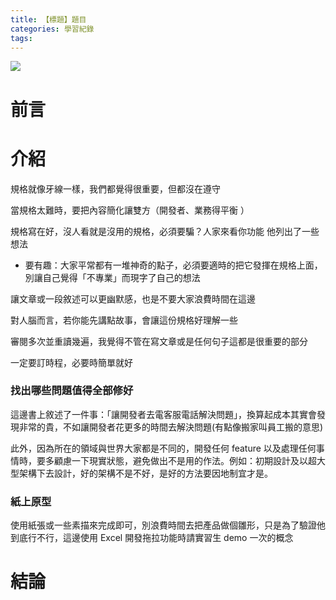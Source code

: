 ```yaml
---
title: 【標題】題目
categories: 學習紀錄
tags:
---
```


<style>
  section.compact {
    font-size: 150%  
  }
  img[alt~="center"] {
    display: block;
    margin: 0 auto;
  }
</style>

![](https://nijialin.com/images/2021/)

# 前言

<!-- more -->

# 介紹

規格就像牙線一樣，我們都覺得很重要，但都沒在遵守

當規格太難時，要把內容簡化讓雙方（開發者、業務得平衡
）

規格寫在好，沒人看就是沒用的規格，必須要騙？人家來看你功能
他列出了一些想法

- 要有趣：大家平常都有一堆神奇的點子，必須要適時的把它發揮在規格上面，別讓自己覺得「不專業」而現字了自己的想法

讓文章或一段敘述可以更幽默感，也是不要大家浪費時間在這邊

對人腦而言，若你能先講點故事，會讓這份規格好理解一些

審閱多次並重讀幾遍，我覺得不管在寫文章或是任何句子這都是很重要的部分

一定要訂時程，必要時簡單就好


### 找出哪些問題值得全部修好

這邊書上敘述了一件事：「讓開發者去電客服電話解決問題」，換算起成本其實會發現非常的貴，不如讓開發者花更多的時間去解決問題(有點像搬家叫員工搬的意思)

此外，因為所在的領域與世界大家都是不同的，開發任何 feature 以及處理任何事情時，要多顧慮一下現實狀態，避免做出不是用的作法。例如：初期設計及以超大型架構下去設計，好的架構不是不好，是好的方法要因地制宜才是。

### 紙上原型

使用紙張或一些素描來完成即可，別浪費時間去把產品做個雛形，只是為了驗證他到底行不行，這邊使用 Excel 開發拖拉功能時請實習生 demo 一次的概念
# 結論
